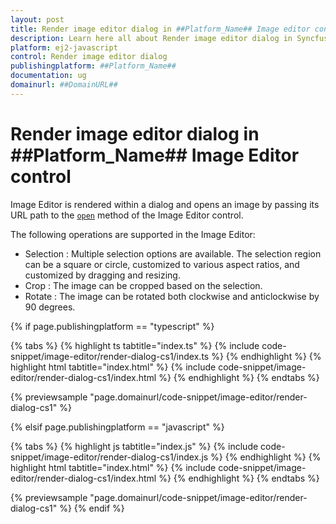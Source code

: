 ```yaml
---
layout: post
title: Render image editor dialog in ##Platform_Name## Image editor control | Syncfusion
description: Learn here all about Render image editor dialog in Syncfusion ##Platform_Name## Image editor control of Syncfusion Essential JS 2 and more.
platform: ej2-javascript
control: Render image editor dialog 
publishingplatform: ##Platform_Name##
documentation: ug
domainurl: ##DomainURL##
---
```


# Render image editor dialog in ##Platform_Name## Image Editor control

Image Editor is rendered within a dialog and opens an image by passing its URL path to the [`open`](../../api/image-editor/#open) method of the Image Editor control.

The following operations are supported in the Image Editor:

* Selection : Multiple selection options are available. The selection region can be a square or circle, customized to various aspect ratios, and customized by dragging and resizing.
* Crop : The image can be cropped based on the selection.
* Rotate : The image can be rotated both clockwise and anticlockwise by 90 degrees.

{% if page.publishingplatform == "typescript" %}

 {% tabs %}
{% highlight ts tabtitle="index.ts" %}
{% include code-snippet/image-editor/render-dialog-cs1/index.ts %}
{% endhighlight %}
{% highlight html tabtitle="index.html" %}
{% include code-snippet/image-editor/render-dialog-cs1/index.html %}
{% endhighlight %}
{% endtabs %}
        
{% previewsample "page.domainurl/code-snippet/image-editor/render-dialog-cs1" %}

{% elsif page.publishingplatform == "javascript" %}

{% tabs %}
{% highlight js tabtitle="index.js" %}
{% include code-snippet/image-editor/render-dialog-cs1/index.js %}
{% endhighlight %}
{% highlight html tabtitle="index.html" %}
{% include code-snippet/image-editor/render-dialog-cs1/index.html %}
{% endhighlight %}
{% endtabs %}

{% previewsample "page.domainurl/code-snippet/image-editor/render-dialog-cs1" %}
{% endif %}
